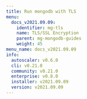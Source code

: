 ```yaml
---
title: Run mongodb with TLS
menu:
  docs_v2021.09.09:
    identifier: mg-tls
    name: TLS/SSL Encryption
    parent: mg-mongodb-guides
    weight: 45
menu_name: docs_v2021.09.09
info:
  autoscaler: v0.6.0
  cli: v0.21.0
  community: v0.21.0
  enterprise: v0.8.0
  installer: v2021.09.09
  version: v2021.09.09
---
```


